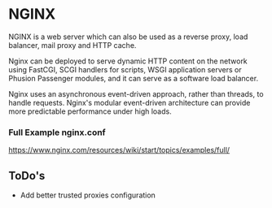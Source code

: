 # NGINX

NGINX is a web server which can also be used as a reverse proxy, load balancer, mail proxy and HTTP cache.

Nginx can be deployed to serve dynamic HTTP content on the network using FastCGI, SCGI handlers for scripts, WSGI application servers or Phusion Passenger modules, and it can serve as a software load balancer.

Nginx uses an asynchronous event-driven approach, rather than threads, to handle requests. Nginx's modular event-driven architecture can provide more predictable performance under high loads.

### Full Example nginx.conf
https://www.nginx.com/resources/wiki/start/topics/examples/full/


## ToDo's

* Add better trusted proxies configuration